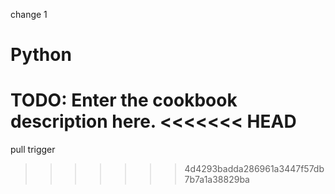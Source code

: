 change 1

# Python

TODO: Enter the cookbook description here.
<<<<<<< HEAD
=======

pull trigger
>>>>>>> 4d4293badda286961a3447f57db7b7a1a38829ba
